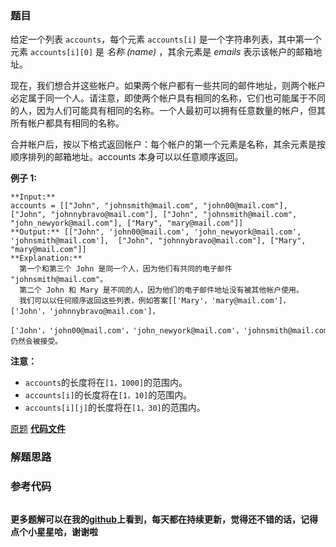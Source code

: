 ### 题目
给定一个列表 `accounts`，每个元素 `accounts[i]` 是一个字符串列表，其中第一个元素 `accounts[i][0]` 是  _名称
(name)_ ，其余元素是 _emails_ 表示该帐户的邮箱地址。

现在，我们想合并这些帐户。如果两个帐户都有一些共同的邮件地址，则两个帐户必定属于同一个人。请注意，即使两个帐户具有相同的名称，它们也可能属于不同的人，因为人们可能具有相同的名称。一个人最初可以拥有任意数量的帐户，但其所有帐户都具有相同的名称。

合并帐户后，按以下格式返回帐户：每个帐户的第一个元素是名称，其余元素是按顺序排列的邮箱地址。accounts 本身可以以任意顺序返回。

**例子 1:**

    
    
    **Input:** 
    accounts = [["John", "johnsmith@mail.com", "john00@mail.com"], ["John", "johnnybravo@mail.com"], ["John", "johnsmith@mail.com", "john_newyork@mail.com"], ["Mary", "mary@mail.com"]]
    **Output:** [["John", 'john00@mail.com', 'john_newyork@mail.com', 'johnsmith@mail.com'],  ["John", "johnnybravo@mail.com"], ["Mary", "mary@mail.com"]]
    **Explanation:** 
      第一个和第三个 John 是同一个人，因为他们有共同的电子邮件 "johnsmith@mail.com"。 
      第二个 John 和 Mary 是不同的人，因为他们的电子邮件地址没有被其他帐户使用。
      我们可以以任何顺序返回这些列表，例如答案[['Mary'，'mary@mail.com']，['John'，'johnnybravo@mail.com']，
      ['John'，'john00@mail.com'，'john_newyork@mail.com'，'johnsmith@mail.com']]仍然会被接受。
    
    

**注意：**

  * `accounts`的长度将在`[1，1000]`的范围内。
  * `accounts[i]`的长度将在`[1，10]`的范围内。
  * `accounts[i][j]`的长度将在`[1，30]`的范围内。

[原题](https://leetcode-cn.com/problems/accounts-merge/)    **[代码文件]()**


### 解题思路




### 参考代码

```go


```




**更多题解可以在我的[github](https://github.com/LZH139/leetcode_Go)上看到，每天都在持续更新，觉得还不错的话，记得点个小星星哈，谢谢啦**
